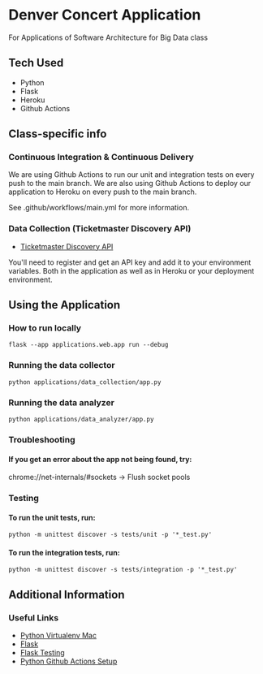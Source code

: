# Denver Concert Application
For Applications of Software Architecture for Big Data class

## Tech Used
- Python
- Flask
- Heroku
- Github Actions

## Class-specific info

### Continuous Integration & Continuous Delivery
We are using Github Actions to run our unit and integration tests on every push to the main branch. We are also using Github Actions to deploy our application to Heroku on every push to the main branch.

See .github/workflows/main.yml for more information.

### Data Collection (Ticketmaster Discovery API)
- [Ticketmaster Discovery API](https://developer.ticketmaster.com/products-and-docs/apis/discovery-api/v2/)

You'll need to register and get an API key and add it to your environment variables.  Both in the application as well as in Heroku or your deployment environment.


## Using the Application
### How to run locally
`flask --app applications.web.app run --debug`

### Running the data collector
`python applications/data_collection/app.py`

### Running the data analyzer
`python applications/data_analyzer/app.py`

### Troubleshooting
#### If you get an error about the app not being found, try:
chrome://net-internals/#sockets -> Flush socket pools

### Testing
#### To run the unit tests, run:
`python -m unittest discover -s tests/unit -p '*_test.py'`
#### To run the integration tests, run:
`python -m unittest discover -s tests/integration -p '*_test.py'`

## Additional Information
### Useful Links
- [Python Virtualenv Mac](https://gist.github.com/pandafulmanda/730a9355e088a9970b18275cb9eadef3)
- [Flask](https://flask.palletsprojects.com/en/2.3.x/)
- [Flask Testing](https://flask.palletsprojects.com/en/3.0.x/testing/)
- [Python Github Actions Setup](https://docs.github.com/en/actions/automating-builds-and-tests/building-and-testing-python)